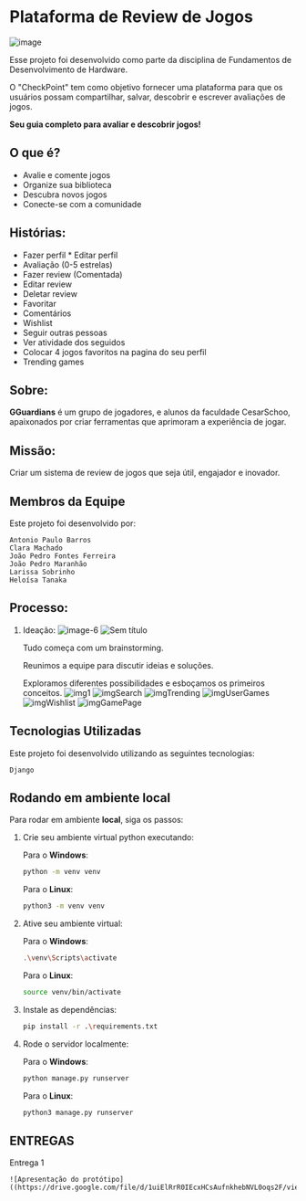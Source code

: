 # Plataforma de Review de Jogos
![image](https://github.com/lariisantos/Projeto-FDS/assets/142417937/f018c00d-9b12-4d22-a83e-7bba8b0d4c38)

Esse projeto foi desenvolvido como parte da disciplina de Fundamentos de Desenvolvimento de Hardware. 

O "CheckPoint" tem como objetivo fornecer uma plataforma para que os usuários possam compartilhar, salvar, descobrir e escrever avaliações de jogos.

**Seu guia completo para avaliar e descobrir jogos!**

## O que é?

* Avalie e comente jogos
* Organize sua biblioteca
* Descubra novos jogos
* Conecte-se com a comunidade

## Histórias:

* Fazer perfil
* Editar perfil
* Avaliação (0-5 estrelas)
* Fazer review (Comentada)
* Editar review
* Deletar review
* Favoritar
* Comentários
* Wishlist
* Seguir outras pessoas
* Ver atividade dos seguidos
* Colocar 4 jogos favoritos na pagina do seu perfil
* Trending games

## Sobre:

**GGuardians** é um grupo de jogadores, e alunos da faculdade CesarSchoo, apaixonados por criar ferramentas que aprimoram a experiência de jogar.

## Missão:

Criar um sistema de review de jogos que seja útil, engajador e inovador.

## Membros da Equipe

Este projeto foi desenvolvido por:

    Antonio Paulo Barros
    Clara Machado
    João Pedro Fontes Ferreira
    João Pedro Maranhão
    Larissa Sobrinho
    Heloísa Tanaka
    
## Processo: 

 1. Ideação:
    ![image-6](https://github.com/lariisantos/Projeto-FDS/assets/95260401/b1a8acaa-1282-4aef-a0d3-888df356605e)
    ![Sem título](https://github.com/lariisantos/Projeto-FDS/assets/95260401/f22f9d0f-c468-4ed4-a6e2-ffa4bfa992c2)

    Tudo começa com um brainstorming.
    
    Reunimos a equipe para discutir ideias e soluções.
    
    Exploramos diferentes possibilidades e esboçamos os primeiros conceitos.
    ![img1](https://github.com/lariisantos/Projeto-FDS/assets/95260401/0631411b-3a16-4088-98c8-ad73de8c9d1a)
    ![imgSearch](https://github.com/lariisantos/Projeto-FDS/assets/95260401/8b1d62be-a893-4909-adc6-b59d251649ed)
    ![imgTrending](https://github.com/lariisantos/Projeto-FDS/assets/95260401/93e24056-f096-49ca-8552-58849e66b378)
    ![imgUserGames](https://github.com/lariisantos/Projeto-FDS/assets/95260401/cfe8c3be-5e1f-4fb0-8b36-5c78514bd51b)
    ![imgWishlist](https://github.com/lariisantos/Projeto-FDS/assets/95260401/b307c4de-e154-4ff4-a73c-70688dd2982d)
    ![imgGamePage](https://github.com/lariisantos/Projeto-FDS/assets/95260401/a15be169-ef5d-43bf-a830-c257e0c6bd5d)


## Tecnologias Utilizadas

Este projeto foi desenvolvido utilizando as seguintes tecnologias:

    Django
    
## Rodando em ambiente local

Para rodar em ambiente **local**, siga os passos:

1. Crie seu ambiente virtual python executando:

    Para o **Windows**: 

    ```bash
    python -m venv venv
    ```

    Para o **Linux**:

    ```bash
    python3 -m venv venv
    ```

2. Ative seu ambiente virtual:

    Para o **Windows**: 

    ```bash
    .\venv\Scripts\activate
    ```

    Para o **Linux**:

    ```bash
    source venv/bin/activate
    ```

3. Instale as dependências:

    ```bash
    pip install -r .\requirements.txt
    ```

4. Rode o servidor localmente:

    Para o **Windows**: 

    ```bash
    python manage.py runserver
    ```

    Para o **Linux**: 

    ```bash
    python3 manage.py runserver
    ```

## ENTREGAS

Entrega 1

    ![Apresentação do protótipo]((https://drive.google.com/file/d/1uiElRrR0IEcxHCsAufnkhebNVL0oqs2F/view)https://drive.google.com/file/d/1uiElRrR0IEcxHCsAufnkhebNVL0oqs2F/view)
